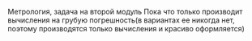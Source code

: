 Метрология, задача на второй модуль
Пока что только производит вычисления на грубую погрешность(в вариантах ее никогда нет, поэтому производятся только вычисления и красиво оформляется)
